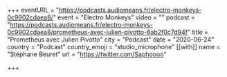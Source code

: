 +++
eventURL = "https://podcasts.audiomeans.fr/electro-monkeys-0c9902cdaea8/"
event = "Electro Monkeys"
video = ""
podcast = "https://podcasts.audiomeans.fr/electro-monkeys-0c9902cdaea8/prometheus-avec-julien-pivotto-6ab2f0c7d94f"
title = "Prometheus avec Julien Pivotto"
city = "Podcast"
date = "2020-06-24"
country = "Podcast"
country_emoji = "studio_microphone"
[[with]]
name = "Stéphane Beuret"
url = "https://twitter.com/Saphoooo"

+++

